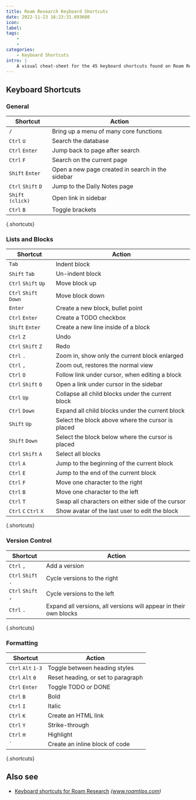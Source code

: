 ```yaml
---
title: Roam Research Keyboard Shortcuts
date: 2022-11-23 16:23:31.693680
icon: 
label: 
tags: 
    - 
    - 
categories:
    - Keyboard Shortcuts
intro: |
    A visual cheat-sheet for the 45 keyboard shortcuts found on Roam Research
---
```




Keyboard Shortcuts
------------------



### General

Shortcut | Action
---|---
`/`  | Bring up a menu of many core functions
`Ctrl` `U`  | Search the database
`Ctrl` `Enter`  | Jump back to page after search
`Ctrl` `F`  | Search on the current page
`Shift` `Enter`  | Open a new page created in search in the sidebar
`Ctrl` `Shift` `D`  | Jump to the Daily Notes page
`Shift` `(click)`  | Open link in sidebar
`Ctrl` `B`  | Toggle brackets
{.shortcuts}


### Lists and Blocks

Shortcut | Action
---|---
`Tab`  | Indent block
`Shift` `Tab`  | Un-indent block
`Ctrl` `Shift` `Up`  | Move block up
`Ctrl` `Shift` `Down`  | Move block down
`Enter`  | Create a new block, bullet point
`Ctrl` `Enter`  | Create a TODO checkbox
`Shift` `Enter`  | Create a new line inside of a block
`Ctrl` `Z`  | Undo
`Ctrl` `Shift` `Z`  | Redo
`Ctrl` `.`  | Zoom in, show only the current block enlarged
`Ctrl` `,`  | Zoom out, restores the normal view
`Ctrl` `O`  | Follow link under cursor, when editing a block
`Ctrl` `Shift` `O`  | Open a link under cursor in the sidebar
`Ctrl` `Up`  | Collapse all child blocks under the current block
`Ctrl` `Down`  | Expand all child blocks under the current block
`Shift` `Up`  | Select the block above where the cursor is placed
`Shift` `Down`  | Select the block below where the cursor is placed
`Ctrl` `Shift` `A`  | Select all blocks
`Ctrl` `A`  | Jump to the beginning of the current block
`Ctrl` `E`  | Jump to the end of the current block
`Ctrl` `F`  | Move one character to the right
`Ctrl` `B`  | Move one character to the left
`Ctrl` `T`  | Swap all characters on either side of the cursor
`Ctrl` `C` `Ctrl` `X`  | Show avatar of the last user to edit the block
{.shortcuts}


### Version Control

Shortcut | Action
---|---
`Ctrl` `,`  | Add a version
`Ctrl` `Shift` `.`  | Cycle versions to the right
`Ctrl` `Shift` `,`  | Cycle versions to the left
`Ctrl` `.`  | Expand all versions, all versions will appear in their own blocks
{.shortcuts}


### Formatting

Shortcut | Action
---|---
`Ctrl` `Alt` `1-3`  | Toggle between heading styles
`Ctrl` `Alt` `0`  | Reset heading, or set to paragraph
`Ctrl` `Enter`  | Toggle TODO or DONE
`Ctrl` `B`  | Bold
`Ctrl` `I`  | Italic
`Ctrl` `K`  | Create an HTML link
`Ctrl` `Y`  | Strike-through
`Ctrl` `H`  | Highlight
<code>\`</code> | Create an inline block of code
{.shortcuts}




Also see
--------
- [Keyboard shortcuts for Roam Research](https://www.roamtips.com/home/the-complete-list-of-roam-research-keyboard-shortcuts) _(www.roamtips.com)_
